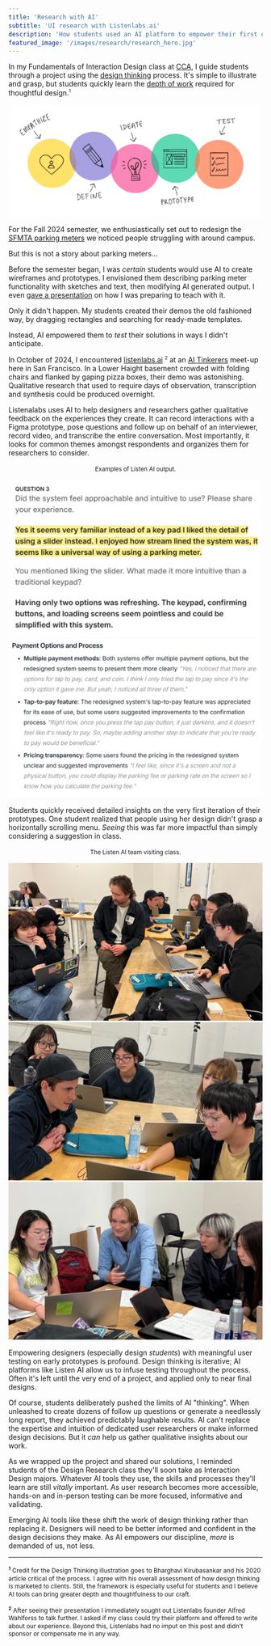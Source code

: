 ```yaml
---
title: 'Research with AI'
subtitle: 'UI research with Listenlabs.ai'
description: 'How students used an AI platform to empower their first experience with UX research.'
featured_image: '/images/research/research_hero.jpg'
---
```


<style type="text/css">
   sup {font-size: 7pt;}
  .footnotes {line-height: 1.3em; font-size: 9pt;}
</style>

In my Fundamentals of Interaction Design class at <a href="https://www.cca.edu/design/ixd/">CCA</a>, I guide students through a project using the <a href="https://en.wikipedia.org/wiki/Design_thinking">design thinking</a> process. It's simple to illustrate and grasp, but students quickly learn the <a href="https://uxdesign.cc/why-design-thinking-is-hurting-user-centered-design-d40cad6da5ee">depth of work</a> required for thoughtful design.<sup>1</sup>  

<img src ="/images/research/design_thinking.jpg"/>

For the Fall 2024 semester, we enthusiastically set out to redesign the <a href="https://www.sfmta.com/blog/time-park-know-your-meter">SFMTA parking meters</a> we noticed people struggling with around campus. 

But this is not a story about parking meters...

Before the semester began, I was *certain* students would use AI to create wireframes and prototypes. I envisioned them describing parking meter functionality with sketches and text, then modifying AI generated output. I even <a href="https://youtu.be/fnWSxrYXOro?si=GgWZZvZuL1HtrTqr">gave a presentation</a> on how I was preparing to teach with it.  

Only it didn't happen. My students created their demos the old fashioned way, by dragging rectangles and searching for ready-made templates. 

Instead, AI empowered them to *test* their solutions in ways I didn't anticipate.

In October of 2024, I encountered <a href="https://listenlabs.ai">listenlabs.ai</a> <sup>2</sup> at an <a href="https://sf.aitinkerers.org">AI Tinkerers</a> meet-up here in San Francisco. In a Lower Haight basement crowded with folding chairs and flanked by gaping pizza boxes, their demo was astonishing. Qualitative research that used to require days of observation, transcription and synthesis could be produced overnight.

Listenalabs uses AI to help designers and researchers gather qualitative feedback on the experiences they create. It can record interactions with a Figma prototype, pose questions and follow up on behalf of an interviewer, record video, and transcribe the entire conversation. Most importantly, it looks for common themes amongst respondents and organizes them for researchers to consider. 

<div class="gallery">
	<p><center><small>Examples of Listen AI output.</small></center></p>
	<img src ="/images/research/output1.jpg"/>
	<img src ="/images/research/output2.jpg"/> 
</div>

Students quickly received detailed insights on the very first iteration of their prototypes. One student realized that people using her design didn't grasp a horizontally scrolling menu. *Seeing* this was far more impactful than simply considering a suggestion in class.  

<div class="gallery" data-columns="1">
	<p><center><small>The Listen AI team visiting class.</small></center></p>
	<img src ="/images/research/visit1.jpg"/>
	<img src ="/images/research/visit2.jpg"/>
	<img src ="/images/research/visit3.jpg"/> 
</div>

Empowering designers (especially design *students*) with meaningful user testing on early prototypes is profound. Design thinking is iterative; AI platforms like Listen AI allow us to infuse testing throughout the process. Often it's left until the very end of a project, and applied only to near final designs. 

Of course, students deliberately pushed the limits of AI "thinking". When unleashed to create dozens of follow up questions or generate a needlessly long report, they achieved predictably laughable results. AI can't replace the expertise and intuition of dedicated user researchers or make informed design decisions. But it *can* help us gather qualitative insights about our work. 

As we wrapped up the project and shared our solutions, I reminded students of the Design Research class they'll soon take as Interaction Design majors. Whatever AI tools they use, the skills and processes they'll learn are still *vitally* important. As user research becomes more accessible, hands-on and in-person testing can be more focused, informative and validating.

Emerging AI tools like these shift the work of design thinking rather than replacing it. Designers will need to be better informed and confident in the design decisions they make. As AI empowers our discipline, *more* is demanded of us, not less.

<hr>

<p class="footnotes"><sup><strong>1</strong></sup> Credit for the Design Thinking illustration goes to Bharghavi Kirubasankar and his 2020 article critical of the process. I agree with his overall assessment of how design thinking is marketed to clients. Still, the framework is especially useful for students and I believe AI tools can bring greater depth and thoughtfulness to our craft.</p>
<p class="footnotes"><sup><strong>2</strong></sup> After seeing their presentation I immediately sought out Listenlabs founder Alfred Wahlforss to talk further. I asked if my class could try their platform and offered to write about our experience. Beyond this, Listenlabs had no imput on this post and didn't sponsor or compensate me in any way.</p>
